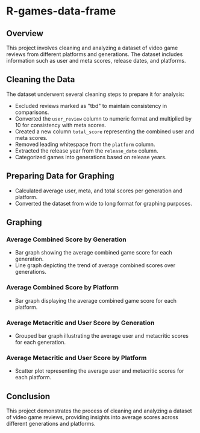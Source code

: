 # R-games-data-frame

## Overview

This project involves cleaning and analyzing a dataset of video game reviews from different platforms and generations. The dataset includes information such as user and meta scores, release dates, and platforms.

## Cleaning the Data

The dataset underwent several cleaning steps to prepare it for analysis:

- Excluded reviews marked as "tbd" to maintain consistency in comparisons.
- Converted the `user_review` column to numeric format and multiplied by 10 for consistency with meta scores.
- Created a new column `total_score` representing the combined user and meta scores.
- Removed leading whitespace from the `platform` column.
- Extracted the release year from the `release_date` column.
- Categorized games into generations based on release years.

## Preparing Data for Graphing

- Calculated average user, meta, and total scores per generation and platform.
- Converted the dataset from wide to long format for graphing purposes.

## Graphing

### Average Combined Score by Generation

- Bar graph showing the average combined game score for each generation.
- Line graph depicting the trend of average combined scores over generations.

### Average Combined Score by Platform

- Bar graph displaying the average combined game score for each platform.

### Average Metacritic and User Score by Generation

- Grouped bar graph illustrating the average user and metacritic scores for each generation.

### Average Metacritic and User Score by Platform

- Scatter plot representing the average user and metacritic scores for each platform.

## Conclusion

This project demonstrates the process of cleaning and analyzing a dataset of video game reviews, providing insights into average scores across different generations and platforms.
